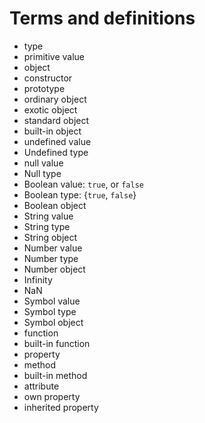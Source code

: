# Terms and definitions

- type
- primitive value
- object
- constructor
- prototype
- ordinary object
- exotic object
- standard object
- built-in object
- undefined value
- Undefined type
- null value
- Null type
- Boolean value: `true`, or `false`
- Boolean type: {`true`, `false`}
- Boolean object
- String value
- String type
- String object
- Number value
- Number type
- Number object
- Infinity
- NaN
- Symbol value
- Symbol type
- Symbol object
- function
- built-in function
- property
- method
- built-in method
- attribute
- own property
- inherited property
